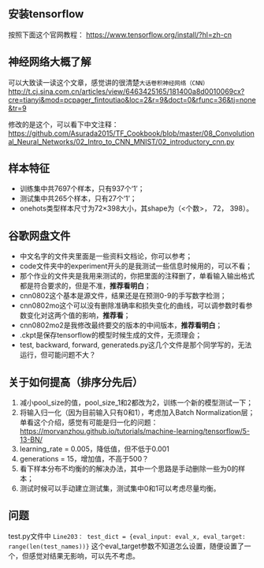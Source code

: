 ## 安装tensorflow
按照下面这个官网教程：
https://www.tensorflow.org/install/?hl=zh-cn

## 神经网络大概了解
可以大致读一读这个文章，感觉讲的很清楚`大话卷积神经网络（CNN）`
http://t.cj.sina.com.cn/articles/view/6463425165/181400a8d0010069cx?cre=tianyi&mod=pcpager_fintoutiao&loc=2&r=9&doct=0&rfunc=36&tj=none&tr=9

修改的是这个，可以看下中文注释：https://github.com/Asurada2015/TF_Cookbook/blob/master/08_Convolutional_Neural_Networks/02_Intro_to_CNN_MNIST/02_introductory_cnn.py

## 样本特征
- 训练集中共7697个样本，只有937个‘1’；
- 测试集中共265个样本，只有27个‘1’；
- onehots类型样本尺寸为72×398大小，其shape为（<个数>， 72， 398）。

## 谷歌网盘文件
- 中文名字的文件夹里面是一些资料文档论，你可以参考；
- code文件夹中的experiment开头的是我测试一些信息时候用的，可以不看；
- 那个作业的文件夹是我用来测试的，你把里面的注释删了，单看输入输出格式都是符合要求的，但是不准，**推荐看明白**；
- cnn0802这个基本是源文件，结果还是在预测0-9的手写数字检测；
- cnn0802mo这个可以没有删除准确率和损失变化的曲线，可以调参数时看参数变化对这两个值的影响，**推荐看**；
- cnn0802mo2是我修改最终要交的版本的中间版本，**推荐看明白**；
- .ckpt是保存tensorflow的模型时候生成的文件，无须理会；
- test, backward, forward, generateds.py这几个文件是那个同学写的，无法运行，但可能问题不大？


## 关于如何提高（排序分先后）
1. 减小pool_size的值，pool_size_1和2都改为2，训练一个新的模型测试一下；
2. 将输入归一化（因为目前输入只有0和1），考虑加入Batch Normalization层；单看这个介绍，感觉有可能是归一化的问题：https://morvanzhou.github.io/tutorials/machine-learning/tensorflow/5-13-BN/
3. learning_rate = 0.005，降低值，但不低于0.001
4. generations = 15，增加值，不高于500？
5. 看下样本分布不均衡的的解决办法，其中一个思路是手动删除一些为0的样本；
6. 测试时候可以手动建立测试集，测试集中0和1可以考虑尽量均衡。

## 问题

test.py文件中
`Line203： test_dict = {eval_input: eval_x, eval_target: range(len(test_names))}`
这个eval_target参数不知道怎么设置，随便设置了一个，但感觉对结果无影响，可以先不考虑。
